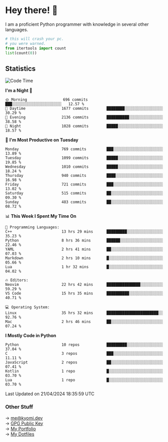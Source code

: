 # Hey there! 👋

I am a proficient Python programmer with knowledge in several other languages.

```py
# this will crash your pc.
# you were warned.
from itertools import count
list(count(0))
```

## Statistics
<!--START_SECTION:waka-->
![Code Time](http://img.shields.io/badge/Code%20Time-1%2C033%20hrs%2022%20mins-blue)

**I'm a Night 🦉** 

```text
🌞 Morning                696 commits         ███░░░░░░░░░░░░░░░░░░░░░░   12.57 % 
🌆 Daytime                1677 commits        ████████░░░░░░░░░░░░░░░░░   30.29 % 
🌃 Evening                2136 commits        ██████████░░░░░░░░░░░░░░░   38.58 % 
🌙 Night                  1028 commits        █████░░░░░░░░░░░░░░░░░░░░   18.57 % 
```
📅 **I'm Most Productive on Tuesday** 

```text
Monday                   769 commits         ███░░░░░░░░░░░░░░░░░░░░░░   13.89 % 
Tuesday                  1099 commits        █████░░░░░░░░░░░░░░░░░░░░   19.85 % 
Wednesday                1010 commits        █████░░░░░░░░░░░░░░░░░░░░   18.24 % 
Thursday                 940 commits         ████░░░░░░░░░░░░░░░░░░░░░   16.98 % 
Friday                   721 commits         ███░░░░░░░░░░░░░░░░░░░░░░   13.02 % 
Saturday                 515 commits         ██░░░░░░░░░░░░░░░░░░░░░░░   09.30 % 
Sunday                   483 commits         ██░░░░░░░░░░░░░░░░░░░░░░░   08.72 % 
```


📊 **This Week I Spent My Time On** 

```text
💬 Programming Languages: 
C++                      13 hrs 29 mins      █████████░░░░░░░░░░░░░░░░   35.23 % 
Python                   8 hrs 36 mins       ██████░░░░░░░░░░░░░░░░░░░   22.46 % 
YAML                     2 hrs 41 mins       ██░░░░░░░░░░░░░░░░░░░░░░░   07.03 % 
Markdown                 2 hrs 10 mins       █░░░░░░░░░░░░░░░░░░░░░░░░   05.66 % 
Lua                      1 hr 32 mins        █░░░░░░░░░░░░░░░░░░░░░░░░   04.02 % 

🔥 Editors: 
Neovim                   22 hrs 42 mins      ███████████████░░░░░░░░░░   59.29 % 
VS Code                  15 hrs 35 mins      ██████████░░░░░░░░░░░░░░░   40.71 % 

💻 Operating System: 
Linux                    35 hrs 32 mins      ███████████████████████░░   92.76 % 
Mac                      2 hrs 46 mins       ██░░░░░░░░░░░░░░░░░░░░░░░   07.24 % 
```

**I Mostly Code in Python** 

```text
Python                   10 repos            █████████░░░░░░░░░░░░░░░░   37.04 % 
C                        3 repos             ███░░░░░░░░░░░░░░░░░░░░░░   11.11 % 
JavaScript               2 repos             ██░░░░░░░░░░░░░░░░░░░░░░░   07.41 % 
Kotlin                   1 repo              █░░░░░░░░░░░░░░░░░░░░░░░░   03.70 % 
Lua                      1 repo              █░░░░░░░░░░░░░░░░░░░░░░░░   03.70 % 
```




 Last Updated on 21/04/2024 18:35:59 UTC
<!--END_SECTION:waka-->

### Other Stuff

→ [me@kyomi.dev](mailto:me@kyomi.dev)\
→ [GPG Public Key](https://github.com/bitterteriyaki.gpg)\
→ [My Portfolio](https://kyomi.dev)\
→ [My Dotfiles](https://github.com/bitterteriyaki/dotfiles)

